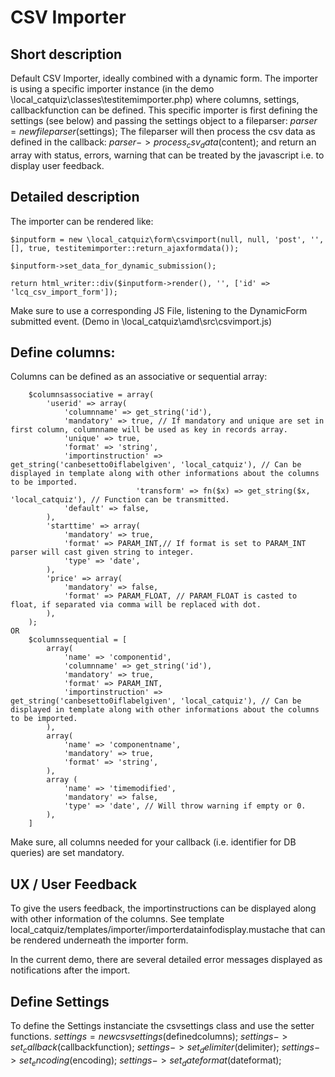 # CSV Importer #

## Short description ##
Default CSV Importer, ideally combined with a dynamic form.
The importer is using a specific importer instance (in the demo \local_catquiz\classes\testitemimporter.php) where columns, settings, callbackfunction can be defined.
This specific importer is first defining the settings (see below) and passing the settings object to a fileparser:
        $parser = new fileparser($settings);
The fileparser will then process the csv data as defined in the callback:
        $parser->process_csv_data($content);
and return an array with status, errors, warning that can be treated by the javascript i.e. to display user feedback.

## Detailed description ##

The importer can be rendered like:

    $inputform = new \local_catquiz\form\csvimport(null, null, 'post', '', [], true, testitemimporter::return_ajaxformdata());

    $inputform->set_data_for_dynamic_submission();

    return html_writer::div($inputform->render(), '', ['id' => 'lcq_csv_import_form']);

Make sure to use a corresponding JS File, listening to the DynamicForm submitted event.
    (Demo in \local_catquiz\amd\src\csvimport.js)

## Define columns:

Columns can be defined as an associative or sequential array:

        $columnsassociative = array(
            'userid' => array(
                'columnname' => get_string('id'),
                'mandatory' => true, // If mandatory and unique are set in first column, columnname will be used as key in records array.
                'unique' => true,
                'format' => 'string',
                'importinstruction' => get_string('canbesetto0iflabelgiven', 'local_catquiz'), // Can be displayed in template along with other informations about the columns to be imported.
                                'transform' => fn($x) => get_string($x, 'local_catquiz'), // Function can be transmitted.
                'default' => false,
            ),
            'starttime' => array(
                'mandatory' => true,
                'format' => PARAM_INT,// If format is set to PARAM_INT parser will cast given string to integer.
                'type' => 'date',
            ),
            'price' => array(
                'mandatory' => false,
                'format' => PARAM_FLOAT, // PARAM_FLOAT is casted to float, if separated via comma will be replaced with dot.
            ),
        );
    OR
        $columnssequential = [
            array(
                'name' => 'componentid',
                'columnname' => get_string('id'),
                'mandatory' => true,
                'format' => PARAM_INT,
                'importinstruction' => get_string('canbesetto0iflabelgiven', 'local_catquiz'), // Can be displayed in template along with other informations about the columns to be imported.
            ),
            array(
                'name' => 'componentname',
                'mandatory' => true,
                'format' => 'string',
            ),
            array (
                'name' => 'timemodified',
                'mandatory' => false,
                'type' => 'date', // Will throw warning if empty or 0.
            ),
        ]
Make sure, all columns needed for your callback (i.e. identifier for DB queries) are set mandatory.

## UX / User Feedback

To give the users feedback, the importinstructions can be displayed along with other information of the columns. See template local_catquiz/templates/importer/importerdatainfodisplay.mustache that can be rendered underneath the importer form.

In the current demo, there are several detailed error messages displayed as notifications after the import.

## Define Settings

To define the Settings instanciate the csvsettings class and use the setter functions.
        $settings = new csvsettings($definedcolumns);
        $settings->set_callback($callbackfunction);
        $settings->set_delimiter($delimiter);
        $settings->set_encoding($encoding);
        $settings->set_dateformat($dateformat);
